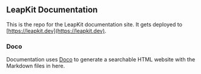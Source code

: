 ## LeapKit Documentation

This is the repo for the LeapKit documentation site. It gets deployed to [https://leapkit.dev](https://leapkit.dev). 

###  Doco
Documentation uses [Doco](https://github.com/paganotoni/doco) to generate a searchable HTML website with the Markdown files in here.

